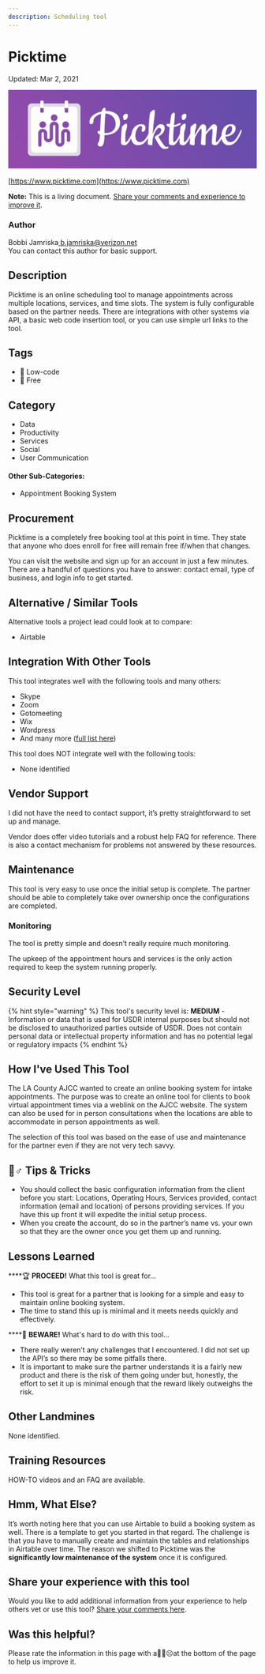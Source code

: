 ```yaml
---
description: Scheduling tool
---
```


# Picktime

Updated: Mar 2, 2021

![](.gitbook/assets/picktime_logo.png)

[https://www.picktime.com](https://www.picktime.com)

**Note:** This is a living document. [Share your comments and experience to improve it](https://form.jotform.com/210477511316045).

### Author

Bobbi Jamriska[ b.jamriska@verizon.net](mailto:b.jamriska@verizon.net)  
You can contact this author for basic support.

## Description <a id="h.7w7zez36b1wy"></a>

‌Picktime is an online scheduling tool to manage appointments across multiple locations, services, and time slots. The system is fully configurable based on the partner needs. There are integrations with other systems via API, a basic web code insertion tool, or you can use simple url links to the tool.

## Tags <a id="h.6mnfw9pne09c"></a>

* 🔧  Low-code
* 🎁  Free

## Category <a id="h.275oysyrlu3w"></a>

* Data
* Productivity
* Services
* Social
* User Communication

#### Other Sub-Categories: <a id="h.fn3agtlxydsb"></a>

* ‌Appointment Booking System

## ‌Procurement <a id="h.go61rzbnc73"></a>

Picktime is a completely free booking tool at this point in time. They state that anyone who does enroll for free will remain free if/when that changes.

You can visit the website and sign up for an account in just a few minutes. There are a handful of questions you have to answer: contact email, type of business, and login info to get started.

## Alternative / Similar Tools <a id="h.ru44st8agyw1"></a>

‌‌Alternative tools a project lead could look at to compare:

* Airtable

## Integration With Other Tools <a id="h.ojoayjospnj2"></a>

This tool integrates well with the following tools and many others:

* Skype
* Zoom
* Gotomeeting
* Wix
* Wordpress
* And many more \([full list here](https://www.picktime.com/integrations)\)

This tool does NOT integrate well with the following tools:

* None identified

## Vendor Support <a id="h.e50orjda7y75"></a>

I did not have the need to contact support, it’s pretty straightforward to set up and manage.

Vendor does offer video tutorials and a robust help FAQ for reference. There is also a contact mechanism for problems not answered by these resources.

## Maintenance <a id="h.o456lrtyv134"></a>

This tool is very easy to use once the initial setup is complete. The partner should be able to completely take over ownership once the configurations are completed.

### Monitoring <a id="h.mkbsvjvtwwdv"></a>

The tool is pretty simple and doesn’t really require much monitoring.

The upkeep of the appointment hours and services is the only action required to keep the system running properly.

## Security Level <a id="h.wp27bo5hatdz"></a>

{% hint style="warning" %}
This tool's security level is: **MEDIUM** - Information or data that is used for USDR internal purposes but should not be disclosed to unauthorized parties outside of USDR. Does not contain personal data or intellectual property information and has no potential legal or regulatory impacts
{% endhint %}

## How I've Used This Tool <a id="h.flwakkvuwzba"></a>

The LA County AJCC wanted to create an online booking system for intake appointments. The purpose was to create an online tool for clients to book virtual appointment times via a weblink on the AJCC website. The system can also be used for in person consultations when the locations are able to accommodate in person appointments as well.

The selection of this tool was based on the ease of use and maintenance for the partner even if they are not very tech savvy.

## 🧙♂ Tips & Tricks <a id="h.wrvy8ngdpil0"></a>

* You should collect the basic configuration information from the client before you start: Locations, Operating Hours, Services provided, contact information \(email and location\) of persons providing services. If you have this up front it will expedite the initial setup process.
* When you create the account, do so in the partner’s name vs. your own so that they are the owner once you get them up and running.

## Lessons Learned <a id="h.9j1dk9qzdv6e"></a>

\*\*\*\*🏆 **PROCEED!** What this tool is great for…

* This tool is great for a partner that is looking for a simple and easy to maintain online booking system.
* The time to stand this up is minimal and it meets needs quickly and effectively.

\*\*\*\*🌵 **BEWARE!** What's hard to do with this tool…

* There really weren’t any challenges that I encountered. I did not set up the API’s so there may be some pitfalls there.
* It is important to make sure the partner understands it is a fairly new product and there is the risk of them going under but, honestly, the effort to set it up is minimal enough that the reward likely outweighs the risk.

## Other Landmines

‌None identified.

## Training Resources <a id="h.jjhr8ylgtcxa"></a>

HOW-TO videos and an FAQ are available.

## Hmm, What Else? <a id="h.citc7idtx8n3"></a>

It’s worth noting here that you can use Airtable to build a booking system as well. There is a template to get you started in that regard. The challenge is that you have to manually create and maintain the tables and relationships in Airtable over time. The reason we shifted to Picktime was the **significantly low maintenance of the system** once it is configured.

## Share your experience with this tool

Would you like to add additional information from your experience to help others vet or use this tool? [Share your comments here](https://form.jotform.com/210477511316045).

## Was this helpful? 

Please rate the information in this page with a🙂😐☹at the bottom of the page to help us improve it. 

